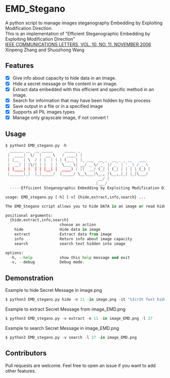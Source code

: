 # EMD_Stegano
<p align="left">
    A python script to manage images steganography Embedding by Exploiting Modification Direction.<br>
    This is an implementation of "Efficient Steganographic Embedding by Exploiting Modification Direction"<br>
    <a href="https://staff.emu.edu.tr/alexanderchefranov/Documents/CMSE492/ZhangIEEECL2006.pdf">IEEE COMMUNICATIONS LETTERS, VOL. 10, NO. 11, NOVEMBER 2006</a><br>
    Xinpeng Zhang and Shuozhong Wang
</p>

## Features

 - [x] Give info about capacity to hide data in an image.
 - [x] Hide a secret message or file content in an image.
 - [x] Extract data embedded with this efficient and specific method in an image.
 - [x] Search for information that may have been hidden by this process 
 - [x] Save output in a file or in a specified image
 - [x] Supports all PIL images types
 - [x]  Manage only grayscale image, if not convert !

## Usage

```python
$ python3 EMD_stegano.py -h
  ______ __  __ _____     _____ _
 |  ____|  \/  |  __ \   / ____| |
 | |__  | \  / | |  | | | (___ | |_ ___  __ _  __ _ _ __   ___
 |  __| | |\/| | |  | |  \___ \| __/ _ \/ _` |/ _` | '_ \ / _ \           v1.1
 | |____| |  | | |__| |  ____) | ||  __/ (_| | (_| | | | | (_) |
 |______|_|  |_|_____/  |_____/ \__\___|\__, |\__,_|_| |_|\___/           @totoiste
                                         __/ |
                                        |___/
  -----Efficient Steganographic Embedding by Exploiting Modification Direction-----

usage: EMD_stegano.py [-h] [-v] {hide,extract,info,search} ...

The EMD_Stegano script allows you to hide DATA in an image or read hidden DATA from an image with a Steganographic process called EMD (Exploiting Modification Direction)

positional arguments:
  {hide,extract,info,search}
                        choose an action
    hide                Hide data in image
    extract             Extract data from image
    info                Return info about image capacity
    search              search text hidden into image

options:
  -h, --help            show this help message and exit
  -v, --debug           Debug mode.
```

## Demonstration

Example to hide Secret Message in image.png
```python
$ python3 EMD_stegano.py hide -n 11 -in image.png -it "S3cr3t Text hidden in Image" -out image_EMD.png
```
Example to extract Secret Message from image_EMD.png
```python
$ python3 EMD_stegano.py -v extract -n 11 -in image_EMD.png -l 27
```
Example to search Secret Message in image_EMD.png
```python
$ python3 EMD_stegano.py -v search -l 27 -in image_EMD.png
```
## Contributors

Pull requests are welcome. Feel free to open an issue if you want to add other features.
